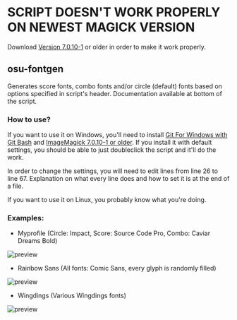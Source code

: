 # SCRIPT DOESN'T WORK PROPERLY ON NEWEST MAGICK VERSION
Download [Version 7.0.10-1](http://ftp.icm.edu.pl/packages/ImageMagick/binaries/ImageMagick-7.0.10-1-Q8-x64-static.exe) or older in order to make it work properly.

## osu-fontgen

Generates score fonts, combo fonts and/or circle (default) fonts based on options specified in script's header.
Documentation available at bottom of the script.

### How to use?

If you want to use it on Windows, you'll need to install [Git For Windows with Git Bash](https://gitforwindows.org/)
and [ImageMagick 7.0.10-1 or older](http://ftp.icm.edu.pl/packages/ImageMagick/binaries/ImageMagick-7.0.10-1-Q8-x64-static.exe). If you install it
with default settings, you
should be able to just doubleclick the script and it'll do the work.

In order to change the settings, you will need to edit lines from line 26 to line 67. Explanation on what every line does and
how to set it is at the end of a file.

If you want to use it on Linux, you probably know what you're doing.

### Examples:

* Myprofile (Circle: Impact, Score: Source Code Pro, Combo: Caviar Dreams Bold)

![preview](https://i.imgur.com/ohERDmM.jpg)

* Rainbow Sans (All fonts: Comic Sans, every glyph is randomly filled)

![preview](https://i.imgur.com/naGJCeb.jpg)

* Wingdings (Various Wingdings fonts)

![preview](https://i.imgur.com/vebDzcU.jpg)
